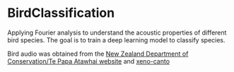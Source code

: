 # BirdClassification
Applying Fourier analysis to understand the acoustic properties of different bird species. The goal is to train a deep learning model to classify species. 

Bird audio was obtained from the [New Zealand Department of Conservation/Te Papa Atawhai website](https://www.doc.govt.nz/nature/native-animals/birds/bird-songs-and-calls/) and [xeno-canto](https://xeno-canto.org/)

